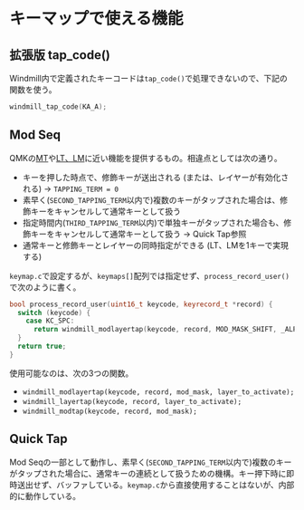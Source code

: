 # キーマップで使える機能

## 拡張版 tap_code()

Windmill内で定義されたキーコードは`tap_code()`で処理できないので、下記の関数を使う。

```cpp
windmill_tap_code(KA_A);
```

## Mod Seq

QMKの[MT](https://docs.qmk.fm/#/mod_tap)や[LT、LM](https://docs.qmk.fm/#/feature_layers)に近い機能を提供するもの。相違点としては次の通り。

- キーを押した時点で、修飾キーが送出される (または、レイヤーが有効化される) → `TAPPING_TERM = 0`
- 素早く(`SECOND_TAPPING_TERM`以内で)複数のキーがタップされた場合は、修飾キーをキャンセルして通常キーとして扱う
- 指定時間内(`THIRD_TAPPING_TERM`以内)で単独キーがタップされた場合も、修飾キーをキャンセルして通常キーとして扱う → Quick Tap参照
- 通常キーと修飾キーとレイヤーの同時指定ができる (LT、LMを1キーで実現する)

`keymap.c`で設定するが、`keymaps[]`配列では指定せず、`process_record_user()`で次のように書く。

```cpp
bool process_record_user(uint16_t keycode, keyrecord_t *record) {
  switch (keycode) {
    case KC_SPC:
      return windmill_modlayertap(keycode, record, MOD_MASK_SHIFT, _ALPHA_SHIFTED);
  }
  return true;
}
```

使用可能なのは、次の3つの関数。

- `windmill_modlayertap(keycode, record, mod_mask, layer_to_activate);`
- `windmill_layertap(keycode, record, layer_to_activate);`
- `windmill_modtap(keycode, record, mod_mask);`

## Quick Tap

Mod Seqの一部として動作し、素早く(`SECOND_TAPPING_TERM`以内で)複数のキーがタップされた場合に、通常キーの連続として扱うための機構。キー押下時に即時送出せず、バッファしている。`keymap.c`から直接使用することはないが、内部的に動作している。
